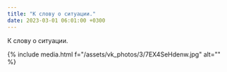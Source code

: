 ```yaml
---
title: "К слову о ситуации."
date: 2023-03-01 06:01:00 +0300
---
```


К слову о ситуации.

{% include media.html f="/assets/vk_photos/3/7EX4SeHdenw.jpg" alt="" %}
